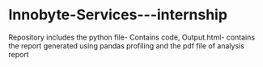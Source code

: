 # Innobyte-Services---internship
Repository includes the python file- Contains code,
Output.html- contains the report generated using pandas profiling
and the pdf file of analysis report
